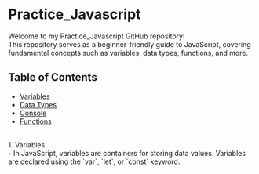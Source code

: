 # Practice_Javascript

Welcome to my Practice_Javascript GitHub repository! <br>
This repository serves as a beginner-friendly guide to JavaScript, covering fundamental concepts such as variables, data types, functions, and more.

## Table of Contents

- [Variables](#Variables)
- [Data Types](#data-types)
- [Console](#console)
- [Functions](#functions)

<br>
1. Variables<br>
- In JavaScript, variables are containers for storing data values. Variables are declared using the `var`, `let`, or `const` keyword.<br>


